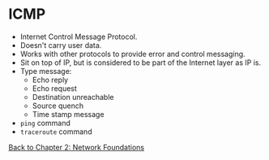 # ICMP

- Internet Control Message Protocol.
- Doesn't carry user data.
- Works with other protocols to provide error and control messaging.
- Sit on top of IP, but is considered to be part of the Internet layer as IP is.
- Type message:
	- Echo reply
	- Echo request
	- Destination unreachable
	- Source quench
	- Time stamp message
- `ping` command
- `traceroute` command

[Back to Chapter 2: Network Foundations](../ceh.md#chapter%202%20network%20foundations)